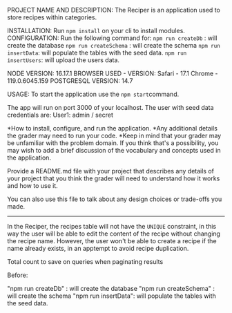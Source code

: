PROJECT NAME AND DESCRIPTION:
  The Reciper is an application used to store recipes within categories. 

INSTALLATION:
Run `npm install` on your cli to install modules.
CONFIGURATION:
Run the following command for:
  `npm run createDb` : will create the database
  `npm run createSchema` : will create the schema
  `npm run insertData`: will populate the tables with the seed data.
  `npm run insertUsers`: will upload the users data.

  NODE VERSION: 
    16.17.1
  BROWSER USED - VERSION: 
    Safari - 17.1
    Chrome - 119.0.6045.159 
  POSTGRESQL VERSION:
    14.7


USAGE:
  To start the application use the `npm start`command.
  
  The app will run on port 3000 of your localhost.
  The user with seed data credentials are:
    User1: admin / secret




*How to install, configure, and run the application.
*Any additional details the grader may need to run your code.
*Keep in mind that your grader may be unfamiliar with the problem domain. If you think that's a possibility, you may wish to add a brief discussion of the vocabulary and concepts used in the application.

Provide a README.md file with your project that describes any details of your project that you think the grader will need to understand how it works and how to use it. 

You can also use this file to talk about any design choices or trade-offs you made. 



******

In the Reciper, the recipes table will not have the `UNIQUE` constraint, in this way the user will be able to edit the content of the recipe without changing the recipe name. However, the user won't be able to create a recipe if the name already exists, in an apptempt to avoid recipe duplication.

Total count to save on queries when paginating results

Before:

"npm run createDb" : will create the database
"npm run createSchema" : will create the schema
"npm run insertData": will populate the tables with the seed data.
